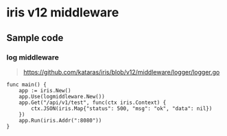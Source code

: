# iris v12 middleware

## Sample code
### log middleware
> https://github.com/kataras/iris/blob/v12/middleware/logger/logger.go
```
func main() {
    app := iris.New()
    app.Use(logmiddleware.New())
   	app.Get("/api/v1/test", func(ctx iris.Context) {
   		ctx.JSON(iris.Map{"status": 500, "msg": "ok", "data": nil})
   	})
    app.Run(iris.Addr(":8080"))
}
```